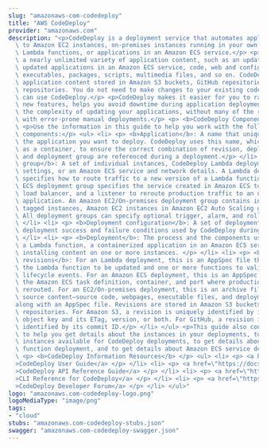 ```yaml
---
slug: "amazonaws-com-codedeploy"
title: "AWS CodeDeploy"
provider: "amazonaws.com"
description: "<p>CodeDeploy is a deployment service that automates application deployments\
  \ to Amazon EC2 instances, on-premises instances running in your own facility, serverless\
  \ Lambda functions, or applications in an Amazon ECS service.</p> <p>You can deploy\
  \ a nearly unlimited variety of application content, such as an updated Lambda function,\
  \ updated applications in an Amazon ECS service, code, web and configuration files,\
  \ executables, packages, scripts, multimedia files, and so on. CodeDeploy can deploy\
  \ application content stored in Amazon S3 buckets, GitHub repositories, or Bitbucket\
  \ repositories. You do not need to make changes to your existing code before you\
  \ can use CodeDeploy.</p> <p>CodeDeploy makes it easier for you to rapidly release\
  \ new features, helps you avoid downtime during application deployment, and handles\
  \ the complexity of updating your applications, without many of the risks associated\
  \ with error-prone manual deployments.</p> <p> <b>CodeDeploy Components</b> </p>\
  \ <p>Use the information in this guide to help you work with the following CodeDeploy\
  \ components:</p> <ul> <li> <p> <b>Application</b>: A name that uniquely identifies\
  \ the application you want to deploy. CodeDeploy uses this name, which functions\
  \ as a container, to ensure the correct combination of revision, deployment configuration,\
  \ and deployment group are referenced during a deployment.</p> </li> <li> <p> <b>Deployment\
  \ group</b>: A set of individual instances, CodeDeploy Lambda deployment configuration\
  \ settings, or an Amazon ECS service and network details. A Lambda deployment group\
  \ specifies how to route traffic to a new version of a Lambda function. An Amazon\
  \ ECS deployment group specifies the service created in Amazon ECS to deploy, a\
  \ load balancer, and a listener to reroute production traffic to an updated containerized\
  \ application. An Amazon EC2/On-premises deployment group contains individually\
  \ tagged instances, Amazon EC2 instances in Amazon EC2 Auto Scaling groups, or both.\
  \ All deployment groups can specify optional trigger, alarm, and rollback settings.</p>\
  \ </li> <li> <p> <b>Deployment configuration</b>: A set of deployment rules and\
  \ deployment success and failure conditions used by CodeDeploy during a deployment.</p>\
  \ </li> <li> <p> <b>Deployment</b>: The process and the components used when updating\
  \ a Lambda function, a containerized application in an Amazon ECS service, or of\
  \ installing content on one or more instances. </p> </li> <li> <p> <b>Application\
  \ revisions</b>: For an Lambda deployment, this is an AppSpec file that specifies\
  \ the Lambda function to be updated and one or more functions to validate deployment\
  \ lifecycle events. For an Amazon ECS deployment, this is an AppSpec file that specifies\
  \ the Amazon ECS task definition, container, and port where production traffic is\
  \ rerouted. For an EC2/On-premises deployment, this is an archive file that contains\
  \ source content—source code, webpages, executable files, and deployment scripts—\
  along with an AppSpec file. Revisions are stored in Amazon S3 buckets or GitHub\
  \ repositories. For Amazon S3, a revision is uniquely identified by its Amazon S3\
  \ object key and its ETag, version, or both. For GitHub, a revision is uniquely\
  \ identified by its commit ID.</p> </li> </ul> <p>This guide also contains information\
  \ to help you get details about the instances in your deployments, to make on-premises\
  \ instances available for CodeDeploy deployments, to get details about a Lambda\
  \ function deployment, and to get details about Amazon ECS service deployments.</p>\
  \ <p> <b>CodeDeploy Information Resources</b> </p> <ul> <li> <p> <a href=\"https://docs.aws.amazon.com/codedeploy/latest/userguide\"\
  >CodeDeploy User Guide</a> </p> </li> <li> <p> <a href=\"https://docs.aws.amazon.com/codedeploy/latest/APIReference/\"\
  >CodeDeploy API Reference Guide</a> </p> </li> <li> <p> <a href=\"https://docs.aws.amazon.com/cli/latest/reference/deploy/index.html\"\
  >CLI Reference for CodeDeploy</a> </p> </li> <li> <p> <a href=\"https://forums.aws.amazon.com/forum.jspa?forumID=179\"\
  >CodeDeploy Developer Forum</a> </p> </li> </ul>"
logo: "amazonaws.com-codedeploy-logo.png"
logoMediaType: "image/png"
tags:
- "cloud"
stubs: "amazonaws.com-codedeploy-stubs.json"
swagger: "amazonaws.com-codedeploy-swagger.json"
---
```

